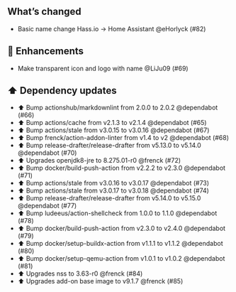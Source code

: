## What’s changed

- Basic name change Hass.io -> Home Assistant @eHorlyck (#82)

## 🚀 Enhancements

- Make transparent icon and logo with name @LiJu09 (#69)

## ⬆️ Dependency updates

- ⬆️ Bump actionshub/markdownlint from 2.0.0 to 2.0.2 @dependabot (#66)
- ⬆️ Bump actions/cache from v2.1.3 to v2.1.4 @dependabot (#65)
- ⬆️ Bump actions/stale from v3.0.15 to v3.0.16 @dependabot (#67)
- ⬆️ Bump frenck/action-addon-linter from v1.4 to v2 @dependabot (#68)
- ⬆️ Bump release-drafter/release-drafter from v5.13.0 to v5.14.0 @dependabot (#70)
- ⬆ Upgrades openjdk8-jre to 8.275.01-r0 @frenck (#72)
- ⬆️ Bump docker/build-push-action from v2.2.2 to v2.3.0 @dependabot (#71)
- ⬆️ Bump actions/stale from v3.0.16 to v3.0.17 @dependabot (#73)
- ⬆️ Bump actions/stale from v3.0.17 to v3.0.18 @dependabot (#74)
- ⬆️ Bump release-drafter/release-drafter from v5.14.0 to v5.15.0 @dependabot (#77)
- ⬆️ Bump ludeeus/action-shellcheck from 1.0.0 to 1.1.0 @dependabot (#78)
- ⬆️ Bump docker/build-push-action from v2.3.0 to v2.4.0 @dependabot (#79)
- ⬆️ Bump docker/setup-buildx-action from v1.1.1 to v1.1.2 @dependabot (#80)
- ⬆️ Bump docker/setup-qemu-action from v1.0.1 to v1.0.2 @dependabot (#81)
- ⬆️ Upgrades nss to 3.63-r0 @frenck (#84)
- ⬆️ Upgrades add-on base image to v9.1.7 @frenck (#85)
